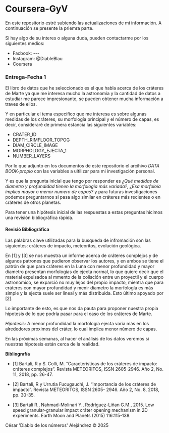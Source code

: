# Coursera-GyV

En este repositorio estré subiendo las actualizaciones de mi información. A continuación se presente la priemra parte. 

Si hay algo de su interes o alguna duda, pueden contactarme por 
los siguientes medios:

- Facbook: ---
- Instagram: @DiableBlau
- Coursera

### Entrega-Fecha 1

El libro de datos que he seleccionado es el que habla acerca de los cráteres de Marte ya que me interesa mucho la astronomía y la cantidad de datos a estudiar me parece impresionante, se pueden obtener mucha información a traves de ellos.

Y en particular el tema específico que me interesa es sobre algunas medidas de los cráteres, su morfología principal y el número de capas, es decir, consideraré de primera estancia las siguientes variables:

- CRATER_ID
- DEPTH_RIMFLOOR_TOPOG
- DIAM_CIRCLE_IMAGE
- MORPHOLOGY_EJECTA_1
- NUMBER_LAYERS

Por lo que adjunto en los documentos de este repositorio el arcihivo *DATA BOOK-propio* con las variables a ultilizar para mi investigación personal.

Y es que la pregunta inicial que tengo por responder es *¿Qué medidas de diametro y profundidad tienen la morfología más variada?, ¿Esa morfoloía implica mayor o menor numero de capas?* y para futuras investigaciones podemos preguntarnos si pasa algo similar en cráteres más recientes o en cráteres de otros planetas. 

Para tener una hipótesis inicial de las respuestas a estas preguntas hicimos una revisión bibliográfica rápida.

#### Revisió Bibliográfica
Las palabras clave utilizadas para la busqueda de infromación son las siguientes: cráteres de impacto, meteoritos, evolución geológica.

En [1] y [3] se nos muestra un informe acerca de cráteres complejos y de algunos patrones que pudieron observar los autores, y en ambos se tiene el patrón de que para cráteres en la Luna con menor profundidad y mayor diametro presentan morfologías de ejecta normal, lo que quiere decir que el material expulsadoa al mmento de la colisción entre un proyectil y el cuerpo astronómico, se exparció no muy lejos del propio impacto, mientra que para cráteres con mayor profundidad y menir diametro la morfología es más simple y la ejecta suele ser lineal y más distribuida. Esto último apoyado por [2].

Lo importante de esto, es que nos da pauta para proponer nuestra propia hipotesis de lo que podría pasar para el caso de los cráteres de Marte. 

*Hipotesis:* A menor profundidad la morfología ejecta varia más en los alrededores proximos del cráter, lo cual implica menor número de capas.

En las próximas semanas, al hacer el análisis de los datos veremos si nuestras hipotesis están cerca de la realidad. 


**Bibliografía**

- [1] Bartali, R y S. Colli, M. “Características de los cráteres de impacto: cráteres complejos”. Revista METEORITOS, ISSN 2605-2946. Año 2, No. 11, 2018, pp. 26-47.

- [2] Bartali, R y Urrutia Fucugauchi, J. “Importancia de los cráteres de impacto”. Revista METEORITOS, ISSN 2605- 2946. Año 2, No. 8, 2018, pp. 30-35.

- [3] Bartali R., Nahmad-Molinari Y., Rodríguez-Liñan G.M., 2015. Low speed granular-granular impact cráter opening mechanism in 2D experiments. Earth Moon and Planets (2015) 116:115-138.


César 'Diablo de los números' Alejándrez &copy; 2025
